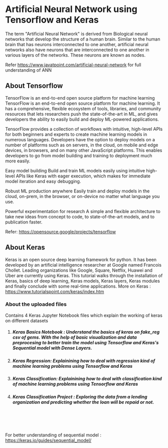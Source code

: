 # Artificial Neural Network using Tensorflow and Keras

The term "Artificial Neural Network" is derived from Biological neural networks that develop the structure of a human brain. Similar to the human brain that has neurons interconnected to one another, artificial neural networks also have neurons that are interconnected to one another in various layers of the networks.
These neurons are known as nodes.

Refer https://www.javatpoint.com/artificial-neural-network for full understanding of ANN

## About Tensorflow

TensorFlow is an end-to-end open source platform for machine learning
TensorFlow is an end-to-end open source platform for machine learning. It has a comprehensive, flexible ecosystem of tools, libraries, and community resources that lets researchers push the state-of-the-art in ML, and gives developers the ability to easily build and deploy ML-powered applications.

TensorFlow provides a collection of workflows with intuitive, high-level APIs for both beginners and experts to create machine learning models in numerous languages. Developers have the option to deploy models on a number of platforms such as on servers, in the cloud, on mobile and edge devices, in browsers, and on many other JavaScript platforms. This enables developers to go from model building and training to deployment much more easily.

Easy model building
Build and train ML models easily using intuitive high-level APIs like Keras with eager execution, which makes for immediate model iteration and easy debugging.

Robust ML production anywhere
Easily train and deploy models in the cloud, on-prem, in the browser, or on-device no matter what language you use.

Powerful experimentation for research
A simple and flexible architecture to take new ideas from concept to code, to state-of-the-art models, and to publication faster.

Refer: https://opensource.google/projects/tensorflow 

## About Keras

Keras is an open source deep learning framework for python. It has been developed by an artificial intelligence researcher at Google named Francois Chollet. Leading organizations like Google, Square, Netflix, Huawei and Uber are currently using Keras. This tutorial walks through the installation of Keras, basics of deep learning, Keras models, Keras layers, Keras modules and finally conclude with some real-time applications.
More on Keras : https://www.tutorialspoint.com/keras/index.htm


### About the uploaded files
Contains 4 Keras Jupyter Notebook files which explain the working of keras on different datasets

1. ##### Keras Basics Notebook : Understand the basics of keras on fake_reg csv of gems. With the help of basic visualization and data preprocesing to better train the model using Tensorflow and Keras's Sequential model with Dense Layers. 
2. ##### Keras Regression: Explainining how to deal with regression kind of machine learning problems using Tensorflow and Keras
3. ##### Keras Classification: Explainining how to deal with classification kind of machine learning problems using Tensorflow and Keras
4. ##### Keras Classification Project : Exploring the data from a lending organization and predicting whether the loan will be repaid or not.

<br>
<br>
<br>

For better understanding of sequential model : https://keras.io/guides/sequential_model/
